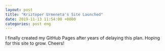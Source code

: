 ```yaml
---
layout: post
title: "Kriztoper Urmeneta's Site Launched"
date: 2019-11-13 11:54:00 +0800
categories: post eng
---
```


I finally created my GitHub Pages after years of delaying this plan. Hoping for this site to grow. Cheers!
